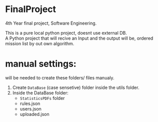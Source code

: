 # FinalProject
4th Year final project, Software Engineering.

This is a pure local python project, doesnt use external DB.<br>
A Python project that will recive an Input and the output will be, ordered mission list by out own algorithm.

# manual settings:
  will be needed to create these folders/ files manualy.
  1. Create `DataBase` (case sensetive) folder inside the utils folder.
  2. Inside the DataBase folder:
     * `StatisticsPDFs` folder
     * rules.json
     * users.json
     * uploaded.json
